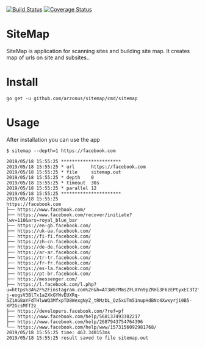 [![Build Status](https://travis-ci.org/arzonus/sitemap.svg?branch=master)](https://travis-ci.org/arzonus/sitemap)
[![Coverage Status](https://coveralls.io/repos/github/arzonus/sitemap/badge.svg?branch=master)](https://coveralls.io/github/arzonus/sitemap?branch=master)
# SiteMap
SiteMap is application for scanning sites and building site map. 
It creates map of urls on site and subsites.. 

# Install
`go get -u github.com/arzonus/sitemap/cmd/sitemap`

# Usage
After installation you can use the app

```
$ sitemap --depth=1 https://facebook.com

2019/05/18 15:55:25 **********************
2019/05/18 15:55:25 * url      https://facebook.com
2019/05/18 15:55:25 * file     sitemap.out
2019/05/18 15:55:25 * depth    0
2019/05/18 15:55:25 * timeout  30s
2019/05/18 15:55:25 * parallel 12
2019/05/18 15:55:25 **********************
2019/05/18 15:55:25 
https://facebook.com
├── https://www.facebook.com/
├── https://www.facebook.com/recover/initiate?lwv=110&ars=royal_blue_bar
├── https://en-gb.facebook.com/
├── https://uk-ua.facebook.com/
├── https://fi-fi.facebook.com/
├── https://zh-cn.facebook.com/
├── https://de-de.facebook.com/
├── https://ar-ar.facebook.com/
├── https://tr-tr.facebook.com/
├── https://fr-fr.facebook.com/
├── https://es-la.facebook.com/
├── https://pt-br.facebook.com/
├── https://messenger.com/
├── https://l.facebook.com/l.php?u=https%3A%2F%2Finstagram.com%2F&h=AT3W8rMmsZFLXYn9pZRHi3F6zEPtyxEC3T2f-j-eogsV3BlTx1a2XkGYWvEUXRq-5Z1AG8aYFdTHlwWQ3MfxpTD8WexgNyZ_tRMzbL_Qz5xUTm51nupHdBNc4Xwxyrji0B5-XP2GcsMff2z_
├── https://developers.facebook.com/?ref=pf
├── https://www.facebook.com/help/568137493302217
├── https://www.facebook.com/help/2687943754764396
└── https://www.facebook.com/help/www/1573156092981768/
2019/05/18 15:55:25 time: 463.340153ms
2019/05/18 15:55:25 result saved to file sitemap.out
```